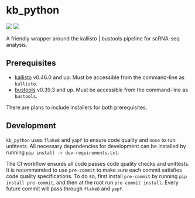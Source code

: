 # kb_python
![](https://img.shields.io/badge/Version-0.0.4-informational)
![](https://github.com/pachterlab/kb_python/workflows/CI/badge.svg)

A friendly wrapper around the kallisto | bustools pipeline for scRNA-seq analysis.

## Prerequisites
- [kallisto](https://pachterlab.github.io/kallisto/) v0.46.0 and up.
Must be accessible from the command-line as `kallisto`.
- [bustools](https://bustools.github.io/) v0.39.3 and up.
Must be accessible from the command-line as `bustools`.

There are plans to include installers for both prerequisites.

## Development
`kb_python` uses `flake8` and `yapf` to ensure code quality and `nose`
to run unittests. All necessary dependencies for development can be installed
by running `pip install -r dev-requirements.txt`.

The CI workflow ensures all code passes code quality checks and unittests.
It is recommended to use `pre-commit` to make sure each commit satisfies
code quality specifications. To do so, first install `pre-commit` by running
`pip install pre-commit`, and then at the root run `pre-commit install`.
Every future commit will pass through `flake8` and `yapf`.
